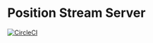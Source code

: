 # Position Stream Server

[![CircleCI](https://circleci.com/gh/kai-maker/PositionStreamServer/tree/master.svg?style=svg&circle-token=c981f6969eb471ce384249ade35d73a3a88820a1)](https://circleci.com/gh/kai-maker/PositionStreamServer/tree/master)
